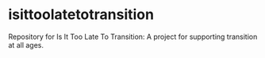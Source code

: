 # isittoolatetotransition
Repository for Is It Too Late To Transition: A project for supporting transition at all ages.
